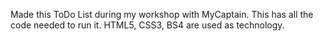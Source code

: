 Made this ToDo List during my workshop with MyCaptain.
This has all the code needed to run it. 
HTML5, CSS3, BS4 are used as technology.
